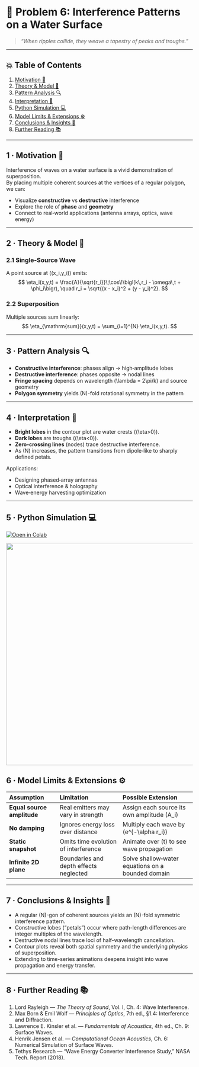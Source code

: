 <!-- ╭────────────────────────────────────────────────────────╮
     │   🌊 Waves · Problem 6 — Interference Patterns on Water Surface   │
     ╰────────────────────────────────────────────────────────╯ -->

# 🌊 **Problem 6: Interference Patterns on a Water Surface**

> *“When ripples collide, they weave a tapestry of peaks and troughs.”*  

---

## 💥 Table of Contents
1. [Motivation 🎯](#motivation)  
2. [Theory & Model 📐](#theory)  
3. [Pattern Analysis 🔍](#analysis)  
4. [Interpretation 🧩](#interpretation)  
5. [Python Simulation 💻](#implementation)  
6. [Model Limits & Extensions ⚙️](#limitations)  
7. [Conclusions & Insights 📝](#conclusions)  
8. [Further Reading 📚](#references)  

---

<a name="motivation"></a>
## 1 · Motivation 🎯  
Interference of waves on a water surface is a vivid demonstration of superposition.  
By placing multiple coherent sources at the vertices of a regular polygon, we can:  
- Visualize **constructive** vs **destructive** interference  
- Explore the role of **phase** and **geometry**  
- Connect to real‐world applications (antenna arrays, optics, wave energy)

---

<a name="theory"></a>
## 2 · Theory & Model 📐

### 2.1 Single‐Source Wave
A point source at \((x_i,y_i)\) emits:
$$
\eta_i(x,y,t)
= \frac{A}{\sqrt{r_i}}\;\cos\!\bigl(k\,r_i - \omega\,t + \phi_i\bigr),
\quad
r_i = \sqrt{(x - x_i)^2 + (y - y_i)^2}.
$$

### 2.2 Superposition
Multiple sources sum linearly:
$$
\eta_{\mathrm{sum}}(x,y,t)
= \sum_{i=1}^{N} \eta_i(x,y,t).
$$

---

<a name="analysis"></a>
## 3 · Pattern Analysis 🔍
- **Constructive interference**: phases align → high‐amplitude lobes  
- **Destructive interference**: phases opposite → nodal lines  
- **Fringe spacing** depends on wavelength \(\lambda = 2\pi/k\) and source geometry  
- **Polygon symmetry** yields \(N\)-fold rotational symmetry in the pattern  

---

<a name="interpretation"></a>
## 4 · Interpretation 🧩
- **Bright lobes** in the contour plot are water crests (\(\eta>0\)).  
- **Dark lobes** are troughs (\(\eta<0\)).  
- **Zero‐crossing lines** (nodes) trace destructive interference.  
- As \(N\) increases, the pattern transitions from dipole‐like to sharply defined petals.  

Applications:  
- Designing phased‐array antennas  
- Optical interference & holography  
- Wave‐energy harvesting optimization  

---

<a name="implementation"></a>
## 5 · Python Simulation 💻

[![Open in Colab](https://colab.research.google.com/assets/colab-badge.svg)](https://colab.research.google.com/drive/15RYnexR7yrr13lTq7UTNdHPru4jkckyQ?usp=sharing)

<img src="https://i.imgur.com/4ZelPE8.png" width="600">

<a name="limitations"></a>

## 6 · Model Limits & Extensions ⚙️

| Assumption            | Limitation                              | Possible Extension                             |
|:----------------------|:----------------------------------------|:-----------------------------------------------|
| **Equal source amplitude** | Real emitters may vary in strength      | Assign each source its own amplitude \(A_i\)   |
| **No damping**        | Ignores energy loss over distance       | Multiply each wave by \(e^{-\alpha r_i}\)      |
| **Static snapshot**   | Omits time evolution of interference    | Animate over \(t\) to see wave propagation     |
| **Infinite 2D plane** | Boundaries and depth effects neglected  | Solve shallow‐water equations on a bounded domain |

---

<a name="conclusions"></a>
## 7 · Conclusions & Insights 📝

- A regular \(N\)-gon of coherent sources yields an \(N\)-fold symmetric interference pattern.  
- Constructive lobes (“petals”) occur where path-length differences are integer multiples of the wavelength.  
- Destructive nodal lines trace loci of half-wavelength cancellation.  
- Contour plots reveal both spatial symmetry and the underlying physics of superposition.  
- Extending to time-series animations deepens insight into wave propagation and energy transfer.

---

<a name="references"></a>
## 8 · Further Reading 📚

1. Lord Rayleigh — *The Theory of Sound*, Vol. I, Ch. 4: Wave Interference.  
2. Max Born & Emil Wolf — *Principles of Optics*, 7th ed., §1.4: Interference and Diffraction.  
3. Lawrence E. Kinsler et al. — *Fundamentals of Acoustics*, 4th ed., Ch. 9: Surface Waves.  
4. Henrik Jensen et al. — *Computational Ocean Acoustics*, Ch. 6: Numerical Simulation of Surface Waves.  
5. Tethys Research — “Wave Energy Converter Interference Study,” NASA Tech. Report (2018).  
